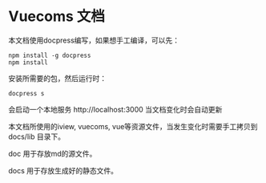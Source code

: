 Vuecoms 文档
============

本文档使用docpress编写，如果想手工编译，可以先：

```
npm install -g docpress
npm install
```

安装所需要的包，然后运行时：

```
docpress s
```

会启动一个本地服务 http://localhost:3000 当文档变化时会自动更新

本文档所使用的iview, vuecoms, vue等资源文件，当发生变化时需要手工拷贝到 docs/lib 目录下。

doc 用于存放md的源文件。

docs 用于存放生成好的静态文件。
